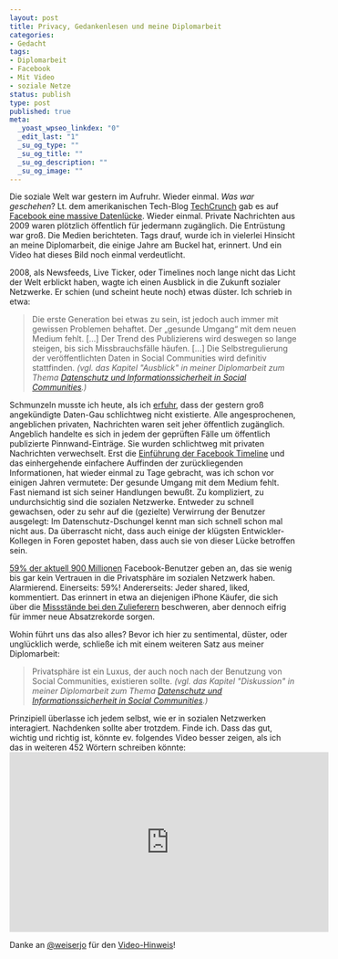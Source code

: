 ```yaml
---
layout: post
title: Privacy, Gedankenlesen und meine Diplomarbeit
categories:
- Gedacht
tags:
- Diplomarbeit
- Facebook
- Mit Video
- soziale Netze
status: publish
type: post
published: true
meta:
  _yoast_wpseo_linkdex: "0"
  _edit_last: "1"
  _su_og_type: ""
  _su_og_title: ""
  _su_og_description: ""
  _su_og_image: ""
---
```

Die soziale Welt war gestern im Aufruhr. Wieder einmal. <em>Was war geschehen</em>? Lt. dem amerikanischen Tech-Blog <a href="http://techcrunch.com/">TechCrunch</a> gab es auf <a href="http://techcrunch.com/2012/09/24/reports-facebook-users-seeing-private-messages-pre-2009-showing-up-on-timelines-as-posted-by-friends/">Facebook eine massive Datenlücke</a>. Wieder einmal. Private Nachrichten aus 2009 waren plötzlich öffentlich für jedermann zugänglich. Die Entrüstung war groß. Die Medien berichteten. Tags drauf, wurde ich in vielerlei Hinsicht an meine Diplomarbeit, die einige Jahre am Buckel hat, erinnert. Und ein Video hat dieses Bild noch einmal verdeutlicht.<!--more-->

2008, als Newsfeeds, Live Ticker, oder Timelines noch lange nicht das Licht der Welt erblickt haben, wagte ich einen Ausblick in die Zukunft sozialer Netzwerke. Er schien (und scheint heute noch) etwas düster. Ich schrieb in etwa:
<blockquote>Die erste Generation bei etwas zu sein, ist jedoch auch immer mit gewissen Problemen behaftet. Der „gesunde Umgang“ mit dem neuen Medium fehlt. [...] Der Trend des Publizierens wird deswegen so lange steigen, bis sich Missbrauchsfälle häufen. [...] Die Selbstregulierung der veröffentlichten Daten in Social Communities wird definitiv stattfinden. <em>(vgl. das Kapitel "Ausblick" in meiner Diplomarbeit zum Thema <a href="http://johannes.nagl.name/publications/2008/DatenschutzInformationssicherheitSocialCommunities.pdf">Datenschutz und Informationssicherheit in Social Communities</a>.)</em></blockquote>
Schmunzeln musste ich heute, als ich <a href="http://pandodaily.com/2012/09/24/how-facebook-got-pummeled-over-a-fake-privacy-scandal/">erfuhr</a>, dass der gestern groß angekündigte Daten-Gau schlichtweg nicht existierte. Alle angesprochenen, angeblichen privaten, Nachrichten waren seit jeher öffentlich zugänglich. Angeblich handelte es sich in jedem der geprüften Fälle um öffentlich publizierte Pinnwand-Einträge. Sie wurden schlichtweg mit privaten Nachrichten verwechselt. Erst die <a href="http://die.socialisten.at/2011/09/nachlese-zur-facebook-f8-timeline-open-graph/">Einführung der Facebook Timeline</a> und das einhergehende einfachere Auffinden der zurückliegenden Informationen, hat wieder einmal zu Tage gebracht, was ich schon vor einigen Jahren vermutete: Der gesunde Umgang mit dem Medium fehlt. Fast niemand ist sich seiner Handlungen bewußt. Zu kompliziert, zu undurchsichtig sind die sozialen Netzwerke. Entweder zu schnell gewachsen, oder zu sehr auf die (gezielte) Verwirrung der Benutzer ausgelegt: Im Datenschutz-Dschungel kennt man sich schnell schon mal nicht aus. Da überrascht nicht, dass auch einige der klügsten Entwickler-Kollegen in Foren gepostet haben, dass auch sie von dieser Lücke betroffen sein.

<a href="http://pandodaily.com/2012/09/24/how-facebook-got-pummeled-over-a-fake-privacy-scandal/">59% der aktuell 900 Millionen</a> Facebook-Benutzer geben an, das sie wenig bis gar kein Vertrauen in die Privatsphäre im sozialen Netzwerk haben. Alarmierend. Einerseits: 59%! Andererseits: Jeder shared, liked, kommentiert. Das erinnert in etwa an diejenigen iPhone Käufer, die sich über die <a href="http://www.sueddeutsche.de/wirtschaft/massenschlaegerei-bei-foxconn-apples-party-ist-geplatzt-1.1477776">Missstände bei den Zulieferern</a> beschweren, aber dennoch eifrig für immer neue Absatzrekorde sorgen.

Wohin führt uns das also alles? Bevor ich hier zu sentimental, düster, oder unglücklich werde, schließe ich mit einem weiteren Satz aus meiner Diplomarbeit:
<blockquote>Privatsphäre ist ein Luxus, der auch noch nach der Benutzung von Social Communities, existieren sollte. <em>(vgl. das Kapitel "Diskussion" in meiner Diplomarbeit zum Thema <a href="http://johannes.nagl.name/publications/2008/DatenschutzInformationssicherheitSocialCommunities.pdf">Datenschutz und Informationssicherheit in Social Communities</a>.)</em></blockquote>
Prinzipiell überlasse ich jedem selbst, wie er in sozialen Netzwerken interagiert. Nachdenken sollte aber trotzdem. Finde ich. Dass das gut, wichtig und richtig ist, könnte ev. folgendes Video besser zeigen, als ich das in weiteren 452 Wörtern schreiben könnte:


<iframe width="560" height="315" src="http://www.youtube.com/embed/F7pYHN9iC9I" frameborder="0"> </iframe>

Danke an <a href="https://twitter.com/weiserjo">@weiserjo</a> für den <a href="https://twitter.com/weiserjo/status/250656466200035328">Video-Hinweis</a>!

